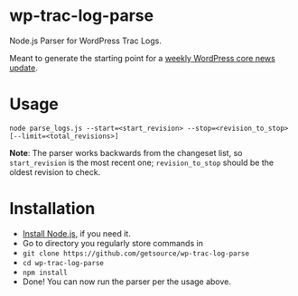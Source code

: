 wp-trac-log-parse
=================

Node.js Parser for WordPress Trac Logs.

Meant to generate the starting point for a [weekly WordPress core news update](https://make.wordpress.org/core/tag/week-in-core/).

# Usage
`node parse_logs.js --start=<start_revision> --stop=<revision_to_stop> [--limit=<total_revisions>]`

**Note**: The parser works backwards from the changeset list, so `start_revision` is the most recent one; `revision_to_stop` should be the oldest revision to check.

# Installation
- [Install Node.js](http://nodejs.org/), if you need it.
- Go to directory you regularly store commands in
- `git clone https://github.com/getsource/wp-trac-log-parse`
- `cd wp-trac-log-parse`
- `npm install`
- Done! You can now run the parser per the usage above.
